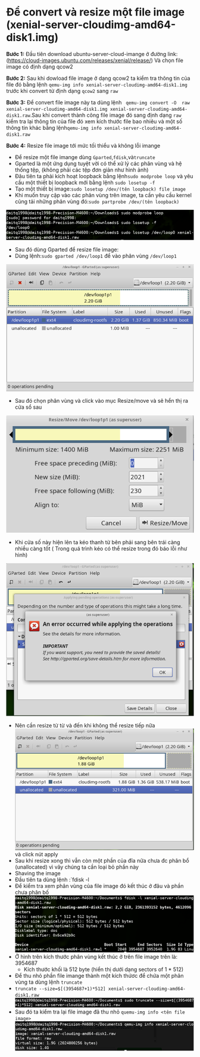 # Để convert và resize một file image (xenial-server-cloudimg-amd64-disk1.img)

**Bước 1:** Đầu tiên download ubuntu-server-cloud-imange ở đường link: (https://cloud-images.ubuntu.com/releases/xenial/release/) Và chọn file image có định dạng qcow2

**Bước 2:** Sau khi dowload file image ở dạng qcow2 ta kiểm tra thông tin của file đó bằng lệnh `qemu-img info xenial-server-cloudimg-amd64-disk1.img` trước khi convert từ định dạng `qcow2` sang `raw`

**Bước 3:** Để convert file image này ta dùng lệnh ` qemu-img convert -O  raw xenial-server-cloudimg-amd64-disk1.img xenial-server-cloudimg-amd64-disk1.raw`.Sau khi convert thành công file image đó sang định dạng `raw` kiểm tra lại thông tin của file đó xem kích thước file bao nhiêu và một số thông tin khác bằng lệnh`qemu-img info xenial-server-cloudimg-amd64-disk1.raw`

**Bước 4:** Resize file image tới mức tối thiểu và không lỗi imange
- Để resize một file imange dùng `Gparted`,`fdisk`,và`truncate`
- Gparted là một ứng dụng tuyệt vời có thể xử lý các phân vùng và hệ thống tệp, (không phải các tệp đơn giản như hình ảnh)
- Đâu tiên ta phải kích hoạt loopback bằng lệnh`sudo modprobe loop` và yêu cầu một thiết bị loopback mới bằng lệnh `sudo losetup -f`
- Tạo một thiết bị image:`sudo losetup /dev/(tên loopback) file image`
- Khi muốn truy cập vào các phân vùng trên image, ta cần yêu cầu kernel cũng tải những phân vùng đó:`sudo partprobe /dev/(tên loopback)` 

![](https://github.com/bizflycloud/internship-0719/blob/master/daitq1998/image/1.png)

- Sau đó dùng Gparted để resize file image:
- Dùng lệnh:`sudo gparted /dev/loop1` để vào phân vùng `/dev/loop1` 

![](https://github.com/bizflycloud/internship-0719/blob/master/daitq1998/image/2.png)

- Sau đó chọn phân vùng và click vào mục Resize/move và sẽ hển thị ra cửa sổ sau 

![](https://github.com/bizflycloud/internship-0719/blob/master/daitq1998/image/3.png)

- Khi cửa số này hiện lên ta kéo thanh từ bên phải sang bên trái càng nhiều càng tốt ( Trong quá trình kéo có thể resize trong đó báo lỗi như hình)

![](https://github.com/bizflycloud/internship-0719/blob/master/daitq1998/image/4.png)
- Nên cần resize từ từ và đến khi không thể resize tiếp nữa 
![](https://github.com/bizflycloud/internship-0719/blob/master/daitq1998/image/5.png) 
và click nút apply
- Sau khi resize xong thì vẫn còn một phần của đĩa nữa chưa đc phân bổ (unallocated) vì vây chúng ta cần loại bỏ phần này
- Shaving the image
- Đầu tiên ta dùng lệnh :`fdisk -l <file image>
- Để kiểm tra xem phân vùng của file image đó kết thúc ở đâu và phần chưa phân bố
![](https://github.com/bizflycloud/internship-0719/blob/master/daitq1998/image/9.png)
- Ở hình trên kích thước phân vùng kết thúc ở trên file image trên là: 3954687
  - Kích thước khối là 512 byte (hiển thị dưới dạng sectors of 1 * 512)
- Để thu nhỏ phần file imange thành một kích thứơc để chứa một phân vùng ta dùng lệnh `truncate` 
- `truncate --size=$[(3954687+1)*512] xenial-server-cloudimg-amd64-disk1.raw` ![](https://github.com/bizflycloud/internship-0719/blob/master/daitq1998/image/0.png) 
- Sau đó ta kiểm tra lại file image đã thu nhỏ `quemu-img info <tên file image>`
![](https://github.com/bizflycloud/internship-0719/blob/master/daitq1998/image/454.png)
